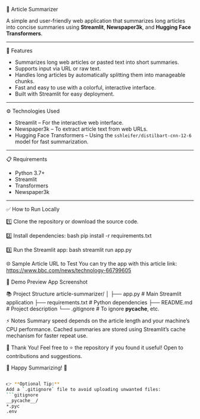  🌟 Article Summarizer

A simple and user-friendly web application that summarizes long articles into concise summaries using **Streamlit**, **Newspaper3k**, and **Hugging Face Transformers**.

---

🚀 Features

- Summarizes long web articles or pasted text into short summaries.
- Supports input via URL or raw text.
- Handles long articles by automatically splitting them into manageable chunks.
- Fast and easy to use with a colorful, interactive interface.
- Built with Streamlit for easy deployment.

---

⚙️ Technologies Used

- Streamlit – For the interactive web interface.
- Newspaper3k – To extract article text from web URLs.
- Hugging Face Transformers – Using the `sshleifer/distilbart-cnn-12-6` model for fast summarization.

---

 📋 Requirements

- Python 3.7+
- Streamlit
- Transformers
- Newspaper3k

---

 ✅ How to Run Locally

1️⃣ Clone the repository or download the source code.

2️⃣ Install dependencies:
bash
pip install -r requirements.txt

3️⃣ Run the Streamlit app:
bash
streamlit run app.py

🌐 Sample Article URL to Test
You can try the app with this article link:
https://www.bbc.com/news/technology-66799605

🎨 Demo Preview
App Screenshot


📚 Project Structure
article-summarizer/
│
├── app.py               # Main Streamlit application
├── requirements.txt     # Python dependencies
├── README.md            # Project description
└── .gitignore           # To ignore __pycache__, etc.

⚡ Notes
Summary speed depends on the article length and your machine’s CPU performance.
Cached summaries are stored using Streamlit’s cache mechanism for faster repeat use.

📢 Thank You!
Feel free to ⭐ the repository if you found it useful!
Open to contributions and suggestions.

🌈 Happy Summarizing! 🚀
```bash

👉 **Optional Tip:**  
Add a `.gitignore` file to avoid uploading unwanted files:
```gitignore
__pycache__/
*.pyc
.env




